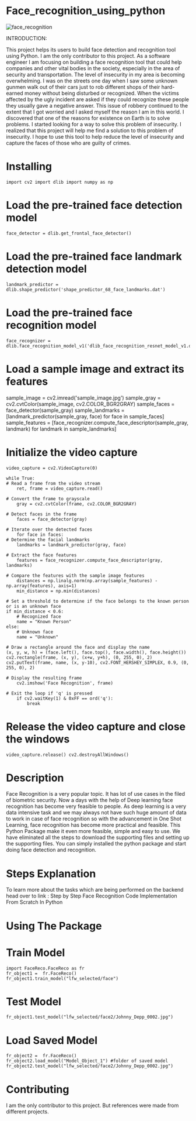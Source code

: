 # Face_recognition_using_python
![face_recognition](https://github.com/Robson-Ali/Face_recognition_using_python/assets/99282807/81b8c171-f510-435a-90c2-d51a4d55c17a)

INTRODUCTION:

This project helps its users to build face detection and recognition tool using Python. I am the only contributor to this project. As a software engineer I am focusing on building a face recognition tool that could help companies and other vital bodies in the society, especially in the area of security and transportation. The level of insecurity in my area is becoming overwhelming. I was on the streets one day when I saw some unknown gunmen walk out of their cars just to rob different shops of their hard-earned money without being disturbed or recognized. When the victims affected by the ugly incident are asked if they could recognize these people they usually gave a negative answer. This issue of robbery continued to the extent that I got worried and I asked myself the reason I am in this world. I discovered that one of the reasons for existence on Earth is to solve problems. I started looking for a way to solve this problem of insecurity. I realized that this project will help me find a solution to this problem of insecurity. I hope to use this tool to help reduce the level of insecurity and capture the faces of those who are guilty of crimes.

# Installing
    import cv2 import dlib import numpy as np

# Load the pre-trained face detection model
    face_detector = dlib.get_frontal_face_detector()

# Load the pre-trained face landmark detection model
    landmark_predictor = dlib.shape_predictor('shape_predictor_68_face_landmarks.dat')

# Load the pre-trained face recognition model
    face_recognizer = dlib.face_recognition_model_v1('dlib_face_recognition_resnet_model_v1.dat')

# Load a sample image and extract its features
sample_image = cv2.imread('sample_image.jpg') 
sample_gray = cv2.cvtColor(sample_image, cv2.COLOR_BGR2GRAY) 
sample_faces = face_detector(sample_gray) 
sample_landmarks = [landmark_predictor(sample_gray, face) for face in sample_faces] 
sample_features = [face_recognizer.compute_face_descriptor(sample_gray, landmark) for landmark in sample_landmarks]

# Initialize the video capture
    video_capture = cv2.VideoCapture(0)

    while True: 
    # Read a frame from the video stream 
        ret, frame = video_capture.read()

    # Convert the frame to grayscale
        gray = cv2.cvtColor(frame, cv2.COLOR_BGR2GRAY)

    # Detect faces in the frame
        faces = face_detector(gray)

    # Iterate over the detected faces
        for face in faces:
    # Determine the facial landmarks
        landmarks = landmark_predictor(gray, face)

    # Extract the face features
        features = face_recognizer.compute_face_descriptor(gray, landmarks)

    # Compare the features with the sample image features
        distances = np.linalg.norm(np.array(sample_features) - np.array(features), axis=1)
        min_distance = np.min(distances)

    # Set a threshold to determine if the face belongs to the known person or is an unknown face
    if min_distance < 0.6:
        # Recognized face
        name = "Known Person"
    else:
        # Unknown face
        name = "Unknown"

    # Draw a rectangle around the face and display the name
    (x, y, w, h) = (face.left(), face.top(), face.width(), face.height())
    cv2.rectangle(frame, (x, y), (x+w, y+h), (0, 255, 0), 2)
    cv2.putText(frame, name, (x, y-10), cv2.FONT_HERSHEY_SIMPLEX, 0.9, (0, 255, 0), 2)

    # Display the resulting frame
        cv2.imshow('Face Recognition', frame)

    # Exit the loop if 'q' is pressed
        if cv2.waitKey(1) & 0xFF == ord('q'):
            break
# Release the video capture and close the windows
    video_capture.release() cv2.destroyAllWindows()

# Description
Face Recognition is a very popular topic. It has lot of use cases in the filed of biometric security. Now a days with the help of Deep learning face recognition has become very feasible to people. As deep learning is a very data intensive task and we may always not have such huge amount of data to work in case of face recognition so with the advancement in One Shot Learning, face recognition has become more practical and feasible. This Python Package make it even more feasible, simple and easy to use. We have eliminated all the steps to download the supporting files and setting up the supporting files. You can simply installed the python package and start doing face detection and recognition.

# Steps Explanation
To learn more about the tasks which are being performed on the backend head over to link : Step by Step Face Recognition Code Implementation From Scratch In Python

# Using The Package
# Train Model
    import FaceReco.FaceReco as fr
    fr_object1 =  fr.FaceReco()
    fr_object1.train_model("lfw_selected/face")
# Test Model
    fr_object1.test_model("lfw_selected/face2/Johnny_Depp_0002.jpg")
# Load Saved Model
    fr_object2 =  fr.FaceReco()
    fr_object2.load_model("Model_Object_1") #folder of saved model
    fr_object2.test_model("lfw_selected/face2/Johnny_Depp_0002.jpg")
# Contributing
I am the only contributor to this project. But references were made from different projects.
